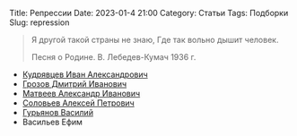 Title: Репрессии
Date: 2023-01-4 21:00
Category: Статьи
Tags: Подборки
Slug: repression

> Я другой такой страны не знаю,
> Где так вольно дышит человек.
>
> Песня о Родине. В. Лебедев-Кумач 1936 г.

- [Кудрявцев Иван Александрович]({filename}persons/I0203.md)
- [Грозов Дмитрий Иванович]({filename}persons/I0201.md)
- [Матвеев Александр Иванович]({filename}persons/I0205.md)
- [Соловьев Алексей Петрович]({filename}persons/I0206.md)
- [Гурьянов Василий]({filename}persons/I0277.md)
- Васильев Ефим
